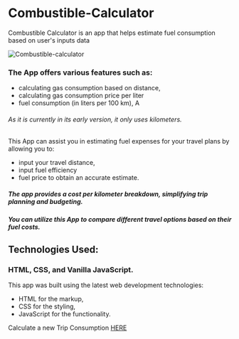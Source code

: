 # Combustible-Calculator
Combustible Calculator is an app that helps estimate fuel consumption based on user's inputs data

![Combustible-calculator](https://user-images.githubusercontent.com/56940002/224471437-6ab32580-2119-4737-88dd-cc38a7b8c539.png)

### The App offers various features such as:

* calculating gas consumption based on distance, 
* calculating gas consumption price per liter 
* fuel consumption (in liters per 100 km), A
###### As it is currently in its early version, it only uses kilometers. 

This App can assist you in estimating fuel expenses for your travel plans by allowing you to:
* input your travel distance, 
* input fuel efficiency 
* fuel price to obtain an accurate estimate. 

##### The app provides a cost per kilometer breakdown, simplifying trip planning and budgeting. 
##### You can utilize this App to compare different travel options based on their fuel costs.

## Technologies Used:
### HTML, CSS, and Vanilla JavaScript.
This app was built using the latest web development technologies: 
* HTML for the markup, 
* CSS for the styling, 
* JavaScript for the functionality.

Calculate a new Trip Consumption [HERE](https://luc-constantin.github.io/Combustible-Calculator-V2/)


